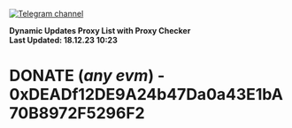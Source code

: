 [![Telegram channel](https://img.shields.io/endpoint?url=https://runkit.io/damiankrawczyk/telegram-badge/branches/master?url=https://t.me/n4z4v0d)](https://t.me/n4z4v0d) 

**Dynamic Updates Proxy List with Proxy Checker**  
**Last Updated: 18.12.23 10:23**

# DONATE (_any evm_) - 0xDEADf12DE9A24b47Da0a43E1bA70B8972F5296F2
